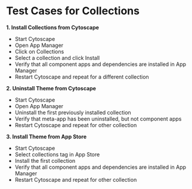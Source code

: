 # Test Cases for Collections

**1. Install Collections from Cytoscape**
 * Start Cytoscape
 * Open App Manager
 * Click on Collections
 * Select a collection and click Install
 * Verify that all component apps and dependencies are installed in App Manager
 * Restart Cytoscape and repeat for a different collection

**2. Uninstall Theme from Cytoscape**
 * Start Cytoscape
 * Open App Manager
 * Uninstall the first previously installed collection
 * Verify that meta-app has been uninstalled, but not component apps
 * Restart Cytoscape and repeat for other collection

**3. Install Theme from App Store**
 * Start Cytoscape
 * Select collections tag in App Store
 * Install the first collection
 * Verify that all component apps and dependencies are installed in App Manager
 * Restart Cytoscape and repeat for other collection
